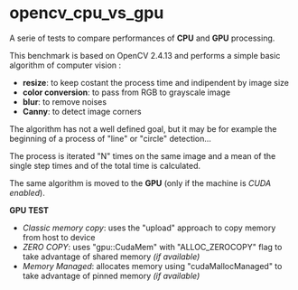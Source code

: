# opencv_cpu_vs_gpu
A serie of tests to compare performances of **CPU** and **GPU** processing.

This benchmark is based on OpenCV 2.4.13 and performs a simple basic algorithm of computer vision :
* **resize**: to keep costant the process time and indipendent by image size
* **color conversion**: to pass from RGB to grayscale image
* **blur**: to remove noises
* **Canny**: to detect image corners

The algorithm has not a well defined goal, but it may be for example the beginning of a process of "line" or "circle" detection...

The process is iterated "N" times on the same image and a mean of the single step times and of the total time is calculated.

The same algorithm is moved to the **GPU** (only if the machine is *CUDA enabled*).

**GPU TEST**
* *Classic memory copy*: uses the "upload" approach to copy memory from host to device
* *ZERO COPY*: uses "gpu::CudaMem" with "ALLOC_ZEROCOPY" flag to take advantage of shared memory *(if available)*
* *Memory Managed*: allocates memory using "cudaMallocManaged" to take advantage of pinned memory *(if available)*


